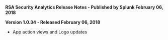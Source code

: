 **RSA Security Analytics Release Notes - Published by Splunk February 06, 2018**


**Version 1.0.34 - Released February 06, 2018**

* App action views and Logo updates
